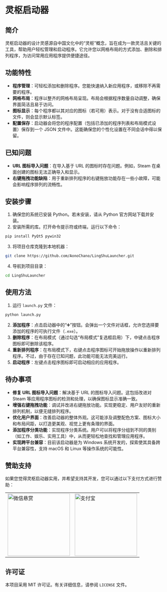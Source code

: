 
# 灵枢启动器

## 简介
灵枢启动器的设计灵感源自中国文化中的“灵枢”概念，旨在成为一款灵活且关键的工具，帮助用户轻松管理和启动程序。它允许您以网格布局的方式添加、删除和排列程序，为访问常用应用程序提供便捷途径。

## 功能特性
- **程序管理**：可轻松添加和删除程序。您能快速纳入新应用程序，或移除不再需要的程序。
- **网格布局**：程序以整齐的网格布局呈现。布局会根据程序数量自动调整，确保界面简洁且易于访问。
- **图标显示**：每个程序都以其对应的图标（若可用）表示。对于没有合适图标的文件，则会显示默认标签。
- **配置保存**：启动器会将您的程序配置（包括已添加的程序列表和布局模式设置）保存到一个 JSON 文件中。这能确保您的个性化设置在不同会话中得以保留。

## 已知问题
- **URL 图标导入问题**：在导入基于 URL 的图标时存在问题。例如，Steam 在桌面创建的图标无法正确导入和显示。
- **右键拖拽功能缺陷**：用于重新排列程序的右键拖放功能存在一些小故障，可能会影响程序排列的流畅性。

## 安装步骤
1. 确保您的系统已安装 Python。若未安装，请从 Python 官方网站下载并安装。
2. 安装所需的库。打开命令提示符或终端，运行以下命令：
```bash
pip install PyQt5 pywin32
```
3. 将项目仓库克隆到本地机器：
```bash
git clone https://github.com/AonoChano/LingShuLauncher.git
```
4. 导航到项目目录：
```bash
cd LingShuLauncher
```

## 使用方法
1. 运行 `launch.py` 文件：
```bash
python launch.py
```
2. **添加程序**：点击启动器中的“➕”按钮。会弹出一个文件对话框，允许您选择要添加的程序的可执行文件（`.exe`）。
3. **删除程序**：在布局模式（通过勾选“布局模式”复选框启用）下，中键点击程序图标即可删除该程序。
4. **重新排列程序**：在布局模式下，右键点击程序图标可开始拖放操作以重新排列程序。不过，由于存在已知问题，此功能可能无法完美运行。
5. **启动程序**：左键点击程序图标即可启动相应的应用程序。

## 待办事项
- **修复 URL 图标导入问题**：解决基于 URL 的图标导入问题。这包括改进对 Steam 等应用程序图标的检测和处理，以确保图标显示准确一致。
- **增强右键拖拽功能**：调试并改进右键拖放功能。实现更稳定、用户友好的重新排列机制，以便无缝排列程序。
- **优化用户界面**：改善启动器的整体外观。这可能涉及调整配色方案、图标大小和布局间距，以打造更美观、视觉上更有条理的界面。
- **添加程序分类功能**：实现程序分类系统。用户可以将程序分组到不同的类别（如工作、娱乐、实用工具）中，从而更轻松地查找和管理应用程序。
- **实现跨平台兼容**：目前该启动器是为 Windows 系统开发的，探索使其具备跨平台兼容性，支持 macOS 和 Linux 等操作系统的可能性。

## 赞助支持
如果您觉得灵枢启动器实用，并希望支持其开发，您可以通过以下支付方式进行赞助：

<table>
  <tr>
    <td><img src="WeChat.jpg" alt="微信悬赏" width="200"></td>
    <td><img src="Alipay.png" alt="支付宝" width="200"></td>
  </tr>
</table>

## 许可证
本项目采用 MIT 许可证。有关详细信息，请参阅 `LICENSE` 文件。
